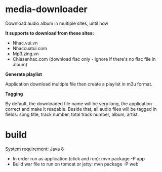 # media-downloader

Download audio album in multiple sites, until now 

**It supports to download from these sites:**

- Nhac.vui.vn
- Nhaccuatui.com
- Mp3.zing.vn
- Chiasenhac.com (download flac only - ignore if there's no flac file in album)

**Generate playlist**

Application download multiple file then create a playlist in m3u format.

**Tagging**

By default, the downloaded file name will be very long, the application correct and make it readable.
Beside that, all audio files will be tagged in fields: song title, track number, total track number, album, artist.

# build
System requirement: Java 8

- In order run as application (click and run): mvn package -P app
- Build war file to run on tomcat or jetty: mvn package -P web
